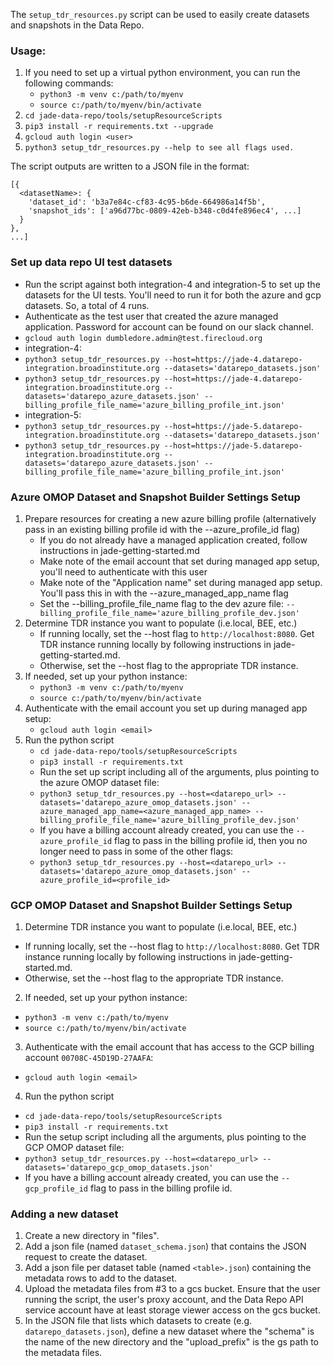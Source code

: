 The `setup_tdr_resources.py` script can be used to easily create datasets and snapshots in the Data Repo.

### Usage:
1. If you need to set up a virtual python environment, you can run the following commands:
    * `python3 -m venv c:/path/to/myenv`
    * `source c:/path/to/myenv/bin/activate`
2. `cd jade-data-repo/tools/setupResourceScripts`
3. `pip3 install -r requirements.txt --upgrade`
4. `gcloud auth login <user>`
5. `python3 setup_tdr_resources.py --help to see all flags used.`

The script outputs are written to a JSON file in the format:
```
[{
  <datasetName>: {
    'dataset_id': 'b3a7e84c-cf83-4c95-b6de-664986a14f5b',
    'snapshot_ids': ['a96d77bc-0809-42eb-b348-c0d4fe896ec4', ...]
  }
},
...]
```

### Set up data repo UI test datasets
* Run the script against both integration-4 and integration-5 to set up the datasets for the UI tests. You'll need to run it for
both the azure and gcp datasets. So, a total of 4 runs.
* Authenticate as the test user that created the azure managed application. Password for account can be found
on our slack channel.
* `gcloud auth login dumbledore.admin@test.firecloud.org`
* integration-4:
* `python3 setup_tdr_resources.py --host=https://jade-4.datarepo-integration.broadinstitute.org --datasets='datarepo_datasets.json'`
* `python3 setup_tdr_resources.py --host=https://jade-4.datarepo-integration.broadinstitute.org --datasets='datarepo_azure_datasets.json' --billing_profile_file_name='azure_billing_profile_int.json'`
* integration-5:
* `python3 setup_tdr_resources.py --host=https://jade-5.datarepo-integration.broadinstitute.org --datasets='datarepo_datasets.json'`
* `python3 setup_tdr_resources.py --host=https://jade-5.datarepo-integration.broadinstitute.org --datasets='datarepo_azure_datasets.json' --billing_profile_file_name='azure_billing_profile_int.json'`

### Azure OMOP Dataset and Snapshot Builder Settings Setup
1. Prepare resources for creating a new azure billing profile (alternatively pass in an existing billing profile id with the --azure_profile_id flag)
   * If you do not already have a managed application created, follow instructions in jade-getting-started.md
   * Make note of the email account that set during managed app setup, you'll need to authenticate with this user
   * Make note of the "Application name" set during managed app setup. You'll pass this in with the --azure_managed_app_name flag
   * Set the --billing_profile_file_name flag to the dev azure file: `--billing_profile_file_name='azure_billing_profile_dev.json'`
2. Determine TDR instance you want to populate (i.e.local, BEE, etc.)
   * If running locally, set the --host flag to `http://localhost:8080`. Get TDR instance running locally by following instructions in jade-getting-started.md.
   * Otherwise, set the --host flag to the appropriate TDR instance.
3. If needed, set up your python instance:
   * `python3 -m venv c:/path/to/myenv`
   * `source c:/path/to/myenv/bin/activate`
4. Authenticate with the email account you set up during managed app setup:
   * `gcloud auth login <email>`
5. Run the python script
   * `cd jade-data-repo/tools/setupResourceScripts`
   * `pip3 install -r requirements.txt`
   * Run the set up script including all of the arguments, plus pointing to the azure OMOP dataset file:
   * `python3 setup_tdr_resources.py --host=<datarepo_url> --datasets='datarepo_azure_omop_datasets.json' --azure_managed_app_name=<azure_managed_app_name> --billing_profile_file_name='azure_billing_profile_dev.json'`
   * If you have a billing account already created, you can use the `--azure_profile_id` flag to pass in the billing profile id, then you no longer need to pass in some of the other flags:
   * `python3 setup_tdr_resources.py --host=<datarepo_url> --datasets='datarepo_azure_omop_datasets.json' --azure_profile_id=<profile_id>`

### GCP OMOP Dataset and Snapshot Builder Settings Setup
1. Determine TDR instance you want to populate (i.e.local, BEE, etc.)
  * If running locally, set the --host flag to `http://localhost:8080`. Get TDR instance running locally by following instructions in jade-getting-started.md.
  * Otherwise, set the --host flag to the appropriate TDR instance.
2. If needed, set up your python instance:
  * `python3 -m venv c:/path/to/myenv`
  * `source c:/path/to/myenv/bin/activate`
3. Authenticate with the email account that has access to the GCP billing account `00708C-45D19D-27AAFA`:
  * `gcloud auth login <email>`
4. Run the python script
  * `cd jade-data-repo/tools/setupResourceScripts`
  * `pip3 install -r requirements.txt`
  * Run the setup script including all the arguments, plus pointing to the GCP OMOP dataset file:
  * `python3 setup_tdr_resources.py --host=<datarepo_url> --datasets='datarepo_gcp_omop_datasets.json'`
  * If you have a billing account already created, you can use the `--gcp_profile_id` flag to pass in the billing profile id.

### Adding a new dataset
1. Create a new directory in "files".
2. Add a json file (named `dataset_schema.json`) that contains the JSON request to create the dataset.
3. Add a json file per dataset table (named `<table>.json`) containing the metadata rows to add to the dataset.
4. Upload the metadata files from #3 to a gcs bucket. Ensure that the user running the script, the user's proxy account,
   and the Data Repo API service account have at least storage viewer access on the gcs bucket.
5. In the JSON file that lists which datasets to create (e.g. `datarepo_datasets.json`), define a new dataset where the
   "schema" is the name of the new directory and the "upload_prefix" is the gs path to the metadata files.
